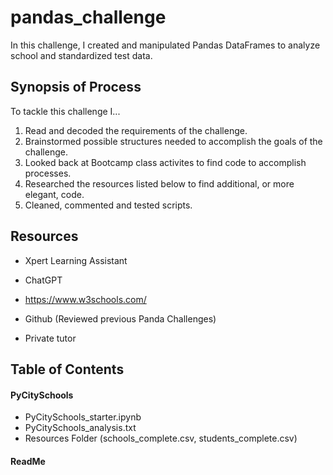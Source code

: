 # pandas_challenge


In this challenge, I created and manipulated Pandas DataFrames to analyze school and standardized test data.



## Synopsis of Process

To tackle this challenge I...

1. Read and decoded the requirements of the challenge.
2. Brainstormed possible structures needed to accomplish the goals of the challenge.
3. Looked back at Bootcamp class activites to find code to accomplish processes.
4. Researched the resources listed below to find additional, or more elegant, code.
5. Cleaned, commented and tested scripts.
   


## Resources

   
+ Xpert Learning Assistant

+ ChatGPT

+ https://www.w3schools.com/
   
+ Github (Reviewed previous Panda Challenges)

+ Private tutor




## Table of Contents

#### PyCitySchools                     
+ PyCitySchools_starter.ipynb
+ PyCitySchools_analysis.txt
+ Resources Folder (schools_complete.csv, students_complete.csv)

#### ReadMe
